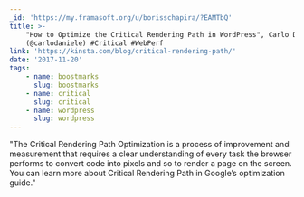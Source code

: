 ```yaml
---
_id: 'https://my.framasoft.org/u/borisschapira/?EAMTbQ'
title: >-
    "How to Optimize the Critical Rendering Path in WordPress", Carlo Daniele
    (@carlodaniele) #Critical #WebPerf
link: 'https://kinsta.com/blog/critical-rendering-path/'
date: '2017-11-20'
tags:
    - name: boostmarks
      slug: boostmarks
    - name: critical
      slug: critical
    - name: wordpress
      slug: wordpress
---
```


<div class="markdown"><p>&quot;The Critical Rendering Path Optimization is a process of improvement and measurement that requires a clear understanding of every task the browser performs to convert code into pixels and so to render a page on the screen. You can learn more about Critical Rendering Path in Google’s optimization guide.&quot;
</p></div>
